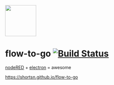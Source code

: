 <img src="https://github.com/shortsn/flow-to-go/blob/master/app.png" width="100">

flow-to-go [![Build Status](https://travis-ci.org/shortsn/flow-to-go.svg?branch=master)](https://travis-ci.org/shortsn/flow-to-go)
================================
[nodeRED](http://nodered.org) + [electron](http://electron.atom.io) = awesome

https://shortsn.github.io/flow-to-go